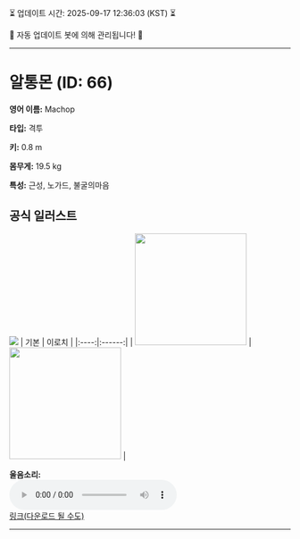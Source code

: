 
⏳ 업데이트 시간: 2025-09-17 12:36:03 (KST) ⏳

🤖 자동 업데이트 봇에 의해 관리됩니다! 🤖

---

# 알통몬 (ID: 66)
**영어 이름:** Machop

**타입:** 격투

**키:** 0.8 m

**몸무게:** 19.5 kg

**특성:** 근성, 노가드, 불굴의마음

## 공식 일러스트
![](https://raw.githubusercontent.com/PokeAPI/sprites/master/sprites/pokemon/other/official-artwork/66.png)
| 기본 | 이로치 |
|:----:|:------:|
| <img src="http://play.pokemonshowdown.com/sprites/ani/machop.gif" width="200"> | <img src="http://play.pokemonshowdown.com/sprites/ani-shiny/machop.gif" width="200"> |

**울음소리:**<br><audio controls src="https://raw.githubusercontent.com/PokeAPI/cries/main/cries/pokemon/latest/66.ogg"></audio><br> [링크(다운로드 될 수도)](https://raw.githubusercontent.com/PokeAPI/cries/main/cries/pokemon/latest/66.ogg)


---
